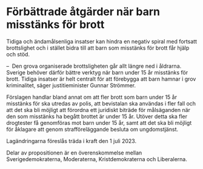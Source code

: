 # Förbättrade åtgärder när barn misstänks för brott

Tidiga och ändamålsenliga insatser kan hindra en negativ spiral med fortsatt brottslighet och i stället bidra till att barn som misstänks för brott får hjälp och stöd.

–  Den grova organiserade brottsligheten går allt längre ned i åldrarna. Sverige behöver därför bättre verktyg när barn under 15 år misstänks för brott. Tidiga insatser är helt centralt för att förebygga att barn hamnar i grov kriminalitet, säger justitieminister Gunnar Strömmer.

Förslagen handlar bland annat om att fler brott som barn under 15 år misstänks för ska utredas av polis, att bevistalan ska användas i fler fall och att det ska bli möjligt att förordna ett juridiskt biträde för målsäganden när den som misstänks ha begått brottet är under 15 år. Utöver detta ska fler drogtester få genomföras mot barn under 15 år, samt att det ska bli möjligt för åklagare att genom strafföreläggande besluta om ungdomstjänst.

Lagändringarna föreslås träda i kraft den 1 juli 2023\.

Delar av propositionen är en överenskommelse mellan Sverigedemokraterna, Moderaterna, Kristdemokraterna och Liberalerna.
